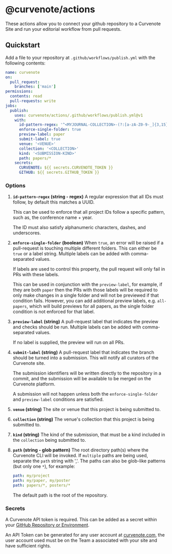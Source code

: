 # @curvenote/actions

These actions allow you to connect your github repository to a Curvenote Site and run your editorial workflow from pull requests.

## Quickstart

Add a file to your repository at `.github/workflows/publish.yml` with the following contents:

```yaml
name: curvenote
on:
  pull_request:
    branches: ['main']
permissions:
  contents: read
  pull-requests: write
jobs:
  publish:
    uses: curvenote/actions/.github/workflows/publish.yml@v1
    with:
      id-pattern-regex: '^<MYJOURNAL-COLLECTION>-(?:[a-zA-Z0-9-_]{3,15})$'
      enforce-single-folder: true
      preview-label: paper
      submit-label: true
      venue: '<VENUE>'
      collection: '<COLLECTION>'
      kind: '<SUBMISSION-KIND>'
      path: papers/*
    secrets:
      CURVENOTE: ${{ secrets.CURVENOTE_TOKEN }}
      GITHUB: ${{ secrets.GITHUB_TOKEN }}
```

### Options

1. **`id-pattern-regex` (string - regex)**
   A regular expression that all IDs must follow, by default this matches a UUID.

   This can be used to enforce that all project IDs follow a specific pattern, such as,
   the conference name + year.

   The ID must also satisfy alphanumeric characters, dashes, and underscores.

1. **`enforce-single-folder` (boolean)**
   When `true`, an error will be raised if a pull-request is touching multiple
   different folders. This can either be `true` or a label string.
   Multiple labels can be added with comma-separated values.

   If labels are used to control this property, the pull request will only fail in
   PRs with these labels.

   This can be used in conjunction with the `preview-label`, for example, if they
   are both `paper` then the PRs with those labels will be required to only make changes
   in a single folder and will not be previewed if that condition fails.
   However, you can add additional preview labels, e.g. `all-papers`, which will build
   previews for all papers, as the single folder condition is not enforced for that label.

1. **`preview-label` (string)**
   A pull-request label that indicates the preview and checks should be run.
   Multiple labels can be added with comma-separated values.

   If no label is supplied, the preview will run on all PRs.

1. **`submit-label` (string)**
   A pull-request label that indicates the branch should be turned into a submission.
   This will notify all curators of the Curvenote site.

   The submission identifiers will be written directly to the repository in a commit,
   and the submission will be available to be merged on the Curvenote platform.

   A submission will not happen unless both the `enforce-single-folder` and `preview-label`
   conditions are satisfied.

1. **`venue` (string)**
   The site or venue that this project is being submitted to.

1. **`collection` (string)**
   The venue's collection that this project is being submitted to.

1. **`kind` (string)**
   The kind of the submission, that must be a kind included in the `collection` being submitted to.

1. **`path` (string - glob pattern)**
   The root directory path(s) where the Curvenote CLI will be invoked. If `multiple` paths are being used, separate the `path` string with ','. The paths can also be glob-like patterns (but only one `*`), for example:

   ```yaml
   path: my/project
   path: my/paper, my/poster
   path: papers/*, posters/*
   ```

   The default path is the root of the repository.

### Secrets

A Curvenote API token is required. This can be added as a secret within your [GitHub Repository or Environment](https://docs.github.com/en/actions/security-guides/using-secrets-in-github-actions).

An API Token can be generated for any user account at [curvenote.com](https://curvenote.com/profile?settings=true&tab=profile-api&subtab=general), the user account used must be on the Team a associated with your site and have sufficient rights.
